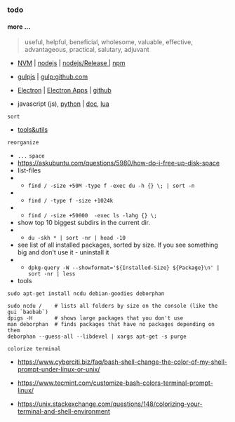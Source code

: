 ### todo

#### more ...
> useful, helpful, beneficial, wholesome, valuable, effective, advantageous, practical, salutary, adjuvant

* [NVM](https://github.com/creationix/nvm 'Node Version Manager - Simple bash script to manage multiple active node.js versions ') | [nodejs](https://github.com/nodejs/node 'Node.js JavaScript runtime') | [nodejs/Release
](https://github.com/nodejs/Release 'Node.js Foundation Release Working Group ') | [npm](https://github.com/npm/cli)

* [gulpjs](https://gulpjs.com/) | [gulp:github.com](https://github.com/gulpjs/gulp)

* [Electron](https://electronjs.org/ 'Build cross platform desktop apps with JavaScript, HTML, and CSS') | [Electron Apps](https://electronjs.org/apps) | [github](https://github.com/electron/electron)

* javascript (js), [python](https://www.python.org/) | [doc](https://www.python.org/doc/), [lua](https://www.lua.org/)

`sort`
* [tools&utils](/man/toolsandutils.md)

`reorganize`

* `...`
`space`
* https://askubuntu.com/questions/5980/how-do-i-free-up-disk-space
* list-files
* * `find / -size +50M -type f -exec du -h {} \; | sort -n`
* * `find / -type f -size +1024k`
* * `find / -size +50000  -exec ls -lahg {} \;`
* show top 10 biggest subdirs in the current dir.
* * `du -skh * | sort -nr | head -10`
* see list of all installed packages, sorted by size. If you see something big and don't use it - uninstall it
* * `dpkg-query -W --showformat='${Installed-Size} ${Package}\n' | sort -nr | less`
* tools
```
sudo apt-get install ncdu debian-goodies deborphan

sudo ncdu /    # lists all folders by size on the console (like the gui `baobab`)
dpigs -H       # shows large packages that you don't use
man deborphan  # finds packages that have no packages depending on them
deborphan --guess-all --libdevel | xargs apt-get -s purge
```

`colorize terminal`
* https://www.cyberciti.biz/faq/bash-shell-change-the-color-of-my-shell-prompt-under-linux-or-unix/

* https://www.tecmint.com/customize-bash-colors-terminal-prompt-linux/

* https://unix.stackexchange.com/questions/148/colorizing-your-terminal-and-shell-environment
